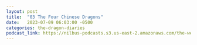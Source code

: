 ```yaml
---
layout: post
title:  "03 The Four Chinese Dragons"
date:   2023-07-09 06:03:00 -0500
categories: the-dragon-diaries
podcast_link: https://nilbus-podcasts.s3.us-east-2.amazonaws.com/the-well-trained-mind/The%20Dragon%20Diaries/03%20The%20Four%20Chinese%20Dragons.mp3
---
```

